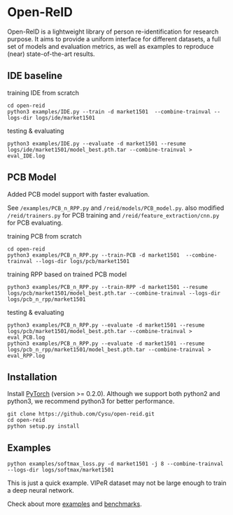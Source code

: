 # Open-ReID

Open-ReID is a lightweight library of person re-identification for research
purpose. It aims to provide a uniform interface for different datasets, a full
set of models and evaluation metrics, as well as examples to reproduce (near)
state-of-the-art results.

## IDE baseline
training IDE from scratch
```angular2html
cd open-reid
python3 examples/IDE.py --train -d market1501  --combine-trainval --logs-dir logs/ide/market1501
```


testing & evaluating
```angular2html
python3 examples/IDE.py --evaluate -d market1501 --resume logs/ide/market1501/model_best.pth.tar --combine-trainval > eval_IDE.log
```


## PCB Model

Added PCB model support with faster evaluation.

See `/examples/PCB_n_RPP.py` and `/reid/models/PCB_model.py`. also modified `/reid/trainers.py` for PCB training and  `/reid/feature_extraction/cnn.py` for PCB evaluating.

training PCB from scratch
```angular2html
cd open-reid
python3 examples/PCB_n_RPP.py --train-PCB -d market1501  --combine-trainval --logs-dir logs/pcb/market1501
```

training RPP based on trained PCB model
```angular2html
python3 examples/PCB_n_RPP.py --train-RPP -d market1501 --resume logs/pcb/market1501/model_best.pth.tar --combine-trainval --logs-dir logs/pcb_n_rpp/market1501
```

testing & evaluating
```angular2html
python3 examples/PCB_n_RPP.py --evaluate -d market1501 --resume logs/pcb/market1501/model_best.pth.tar --combine-trainval > eval_PCB.log
python3 examples/PCB_n_RPP.py --evaluate -d market1501 --resume logs/pcb_n_rpp/market1501/model_best.pth.tar --combine-trainval > eval_RPP.log
```


## Installation

Install [PyTorch](http://pytorch.org/) (version >= 0.2.0). Although we support
both python2 and python3, we recommend python3 for better performance.

```shell
git clone https://github.com/Cysu/open-reid.git
cd open-reid
python setup.py install
```

## Examples

```shell
python examples/softmax_loss.py -d market1501 -j 8 --combine-trainval --logs-dir logs/softmax/market1501
```

This is just a quick example. VIPeR dataset may not be large enough to train a deep neural network.

Check about more [examples](https://cysu.github.io/open-reid/examples/training_id.html)
and [benchmarks](https://cysu.github.io/open-reid/examples/benchmarks.html).
